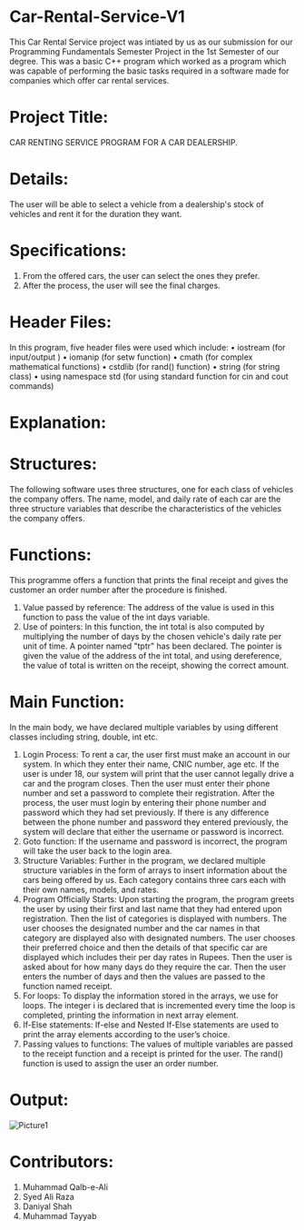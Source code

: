 # Car-Rental-Service-V1
This Car Rental Service project was intiated by us as our submission for our Programming Fundamentals Semester Project in the 1st Semester of our degree. This was a basic C++ program which worked as a program which was capable of performing the basic tasks required in a software made for companies which offer car rental services.

# Project Title:
 CAR RENTING SERVICE PROGRAM FOR A CAR DEALERSHIP.
 
# Details:
The user will be able to select a vehicle from a dealership's stock of vehicles and rent it for the duration they want.

# Specifications:
1) From the offered cars, the user can select the ones they prefer.
2) After the process, the user will see the final charges.

# Header Files:
In this program, five header files were used which include:
•	iostream (for input/output )
•	iomanip (for setw function)
•	cmath (for complex mathematical functions)
•	cstdlib (for rand() function)
•	string (for string class)
•	using namespace std (for using standard function for cin and cout commands)

# Explanation:
# Structures:
The following software uses three structures, one for each class of vehicles the company offers. The name, model, and daily rate of each car are the three structure variables that describe the characteristics of the vehicles the company offers.
# Functions:
This programme offers a function that prints the final receipt and gives the customer an order number after the procedure is finished.
1) Value passed by reference:
The address of the value is used in this function to pass the value of the int days variable.
2) Use of pointers: 
In this function, the int total is also computed by multiplying the number of days by the chosen vehicle's daily rate per unit of time. A pointer named "tptr" has been declared. The pointer is given the value of the address of the int total, and using dereference, the value of total is written on the receipt, showing the correct amount.
# Main Function:
In the main body, we have declared multiple variables by using different classes including string, double, int etc. 
1) Login Process:
                        To rent a car, the user first must make an account in our system. In which they enter their name, CNIC number, age etc. If the user is under 18, our system will print that the user cannot legally drive a car and the program closes. Then the user must enter their phone number and set a password to complete their registration. After the process, the user must login by entering their phone number and password which they had set previously. If there is any difference between the phone number and password they entered previously, the system will declare that either the username or password is incorrect.
2) Goto function:
                        If the username and password is incorrect, the program will take the user back to the login area.
3) Structure Variables:
                                  Further in the program, we declared multiple structure variables in the form of arrays to insert information about the cars being offered by us. Each category contains three cars each with their own names, models, and rates.
4) Program Officially Starts:
                                            Upon starting the program, the program greets the user by using their first and last name that they had entered upon registration. Then the list of categories is displayed with numbers. The user chooses the designated number and the car names in that category are displayed also with designated numbers. The user chooses their preferred choice and then the details of that specific car are displayed which includes their per day rates in Rupees. Then the user is asked about for how many days do they require the car. Then the user enters the number of days and then the values are passed to the function named receipt.
5) For loops:
                 To display the information stored in the arrays, we use for loops. The integer i
is declared that is incremented every time the loop is completed, printing the information in next array element. 
6) If-Else statements: 
                               If-else and Nested If-Else statements are used to print the array elements according to the user’s choice. 
7) Passing values to functions: 
                                              The values of multiple variables are passed to the receipt function and a receipt is printed for the user. The rand() function is used to assign the user an order number. 

# Output:
![Picture1](https://user-images.githubusercontent.com/91963525/193406498-e89d228b-ca6d-4623-9072-478b8b3c0a26.png)


# Contributors:
1) Muhammad Qalb-e-Ali
2) Syed Ali Raza
3) Daniyal Shah
4) Muhammad Tayyab
